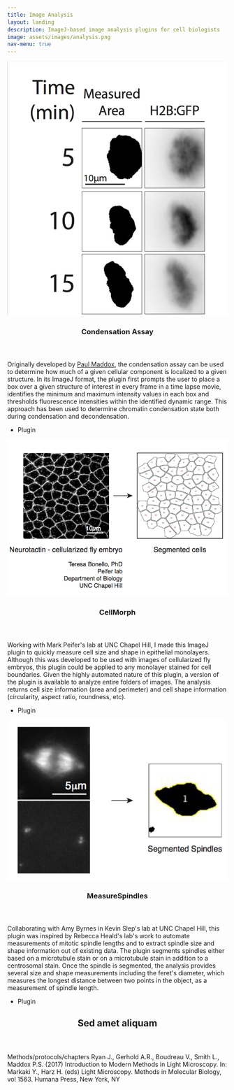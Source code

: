 ```yaml
---
title: Image Analysis
layout: landing
description: ImageJ-based image analysis plugins for cell biologists
image: assets/images/analysis.png
nav-menu: true
---
```


<!-- Main -->
<div id="main">

<!-- One -->
<section id="one" class="spotlights">
	<section>
		<a href="assets/gitcond.html" class="image">
			<img src="assets/images/condensation.png" alt="" data-position="center center" />
		</a>
		<div class="content">
			<div class="inner">
				<header class="major">
					<h3>Condensation Assay</h3>
				</header>
				<p>Originally developed by <a href="assets/maddoxcond.html">Paul Maddox</a>, the condensation assay can be used to determine how much of a given cellular component is localized to a given structure. In its ImageJ format, the plugin first prompts the user to place a box over a given structure of interest in every frame in a time lapse movie, identifies the minimum and maximum intensity values in each box and thresholds fluorescence intensities within the identified dynamic range. This approach has been used to determine chromatin condensation state both during condensation and decondensation.</p>
				<ul class="actions">
					<li><a https://github.com/viboud12/Condensation_Assay class="button">Plugin</a></li>
				</ul>
			</div>
		</div>
	</section>
	<section>
		<a https://github.com/viboud12/CellMorph class="image">
			<img src="assets/images/CellMorph_figure.png" alt="" data-position="top center" />
		</a>
		<div class="content">
			<div class="inner">
				<header class="major">
					<h3>CellMorph</h3>
				</header>
				<p>Working with Mark Peifer's lab at UNC Chapel Hill, I made this ImageJ plugin to quickly measure cell size and shape in epithelial monolayers. Although this was developed to be used with images of cellularized fly embryos, this plugin could be applied to any monolayer stained for cell boundaries. Given the highly automated nature of this plugin, a version of the plugin is available to analyze entire folders of images. The analysis returns cell size information (area and perimeter) and cell shape information (circularity, aspect ratio, roundness, etc).</p>
				<ul class="actions">
					<li><a https://github.com/viboud12/CellMorph class="button">Plugin</a></li>
				</ul>
			</div>
		</div>
	</section>
	<section>
		<a https://github.com/viboud12/MeasureSpindles class="image">
			<img src="assets/images/spindle.png" alt="" data-position="25% 25%" />
		</a>
		<div class="content">
			<div class="inner">
				<header class="major">
					<h3>MeasureSpindles</h3>
				</header>
				<p>Collaborating with Amy Byrnes in Kevin Slep's lab at UNC Chapel Hill, this plugin was inspired by <a https://www.ncbi.nlm.nih.gov/pmc/articles/PMC4828689/>Rebecca Heald's lab's work</a> to automate measurements of mitotic spindle lengths and to extract spindle size and shape information out of existing data. The plugin segments spindles either based on a microtubule stain or on a microtubule stain in addition to a centrosomal stain. Once the spindle is segmented, the analysis provides several size and shape measurements including the feret's diameter, which measures the longest distance between two points in the object, as a measurement of spindle length.</p>
				<ul class="actions">
					<li><a https://github.com/viboud12/MeasureSpindles class="button">Plugin</a></li>
				</ul>
			</div>
		</div>
	</section>
</section>

<!-- Two -->
<section id="two">
	<div class="inner">
		<header class="major">
			<h2>Sed amet aliquam</h2>
		</header>
		<p>
Methods/protocols/chapters
Ryan J., Gerhold A.R., Boudreau V., Smith L., Maddox P.S. (2017) Introduction to Modern Methods in Light Microscopy. In: Markaki Y., Harz H. (eds) Light Microscopy. Methods in Molecular Biology, vol 1563. Humana Press, New York, NY</p>
	</div>
</section>


</div>
